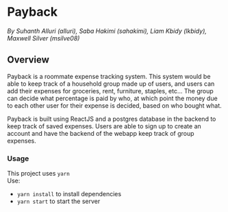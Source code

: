 # Payback
_By Suhanth Alluri (alluri), Saba Hakimi (sahakimi), Liam Kbidy (lkbidy), Maxwell Silver (msilve08)_  

## Overview
Payback is a roommate expense tracking system. This system would be able to keep track of a household group made up of users, and users can add their expenses for groceries, rent, furniture, staples, etc... The group can decide what percentage is paid by who, at which point the money due to each other user for their expense is decided, based on who bought what.

Payback is built using ReactJS and a postgres database in the backend to keep track of saved expenses. Users are able to sign up to create an account and have the backend of the webapp keep track of group expenses.

### Usage
This project uses `yarn`  
Use:
- `yarn install` to install dependencies
- `yarn start` to start the server
